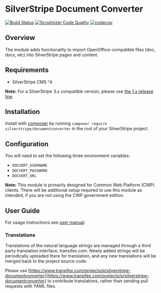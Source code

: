 # SilverStripe Document Converter

[![Build Status](http://img.shields.io/travis/silverstripe/silverstripe-documentconverter.svg?style=flat)](https://travis-ci.org/silverstripe/silverstripe-documentconverter)
[![Scrutinizer Code Quality](https://scrutinizer-ci.com/g/silverstripe/silverstripe-documentconverter/badges/quality-score.png?b=master)](https://scrutinizer-ci.com/g/silverstripe/silverstripe-documentconverter/?branch=master)
[![codecov](https://codecov.io/gh/silverstripe/silverstripe-documentconverter/branch/master/graph/badge.svg)](https://codecov.io/gh/silverstripe/silverstripe-documentconverter)

## Overview

The module adds functionality to import OpenOffice-compatible files (doc, docx, etc) into SilverStripe pages and content.

## Requirements

 * SilverStripe CMS ^4

**Note:** For a SilverStripe 3.x compatible version, please use [the 1.x release line](https://github.com/silverstripe/silverstripe-documentconverter/tree/1.0).

## Installation

Install with [composer](https://getcomposer.org/) by running `composer require silverstripe/documentconverter` in the root of your SilverStripe project.

## Configuration

You will need to set the following three environment variables:
- `DOCVERT_USERNAME`
- `DOCVERT_PASSWORD`
- `DOCVERT_URL`

**Note:** This module is primarily designed for Common Web Platform (CWP) clients. There will be additional setup required to use this module as intended, if you are not using the CWP government edition.

## User Guide

For usage instructions see [user manual](docs/en/index.md).

### Translations

Translations of the natural language strings are managed through a third party translation interface, transifex.com. Newly added strings will be periodically uploaded there for translation, and any new translations will be merged back to the project source code.

Please use [https://www.transifex.com/projects/p/silverstripe-documentconverter](https://www.transifex.com/projects/p/silverstripe-documentconverter) to contribute translations, rather than sending pull requests with YAML files.
